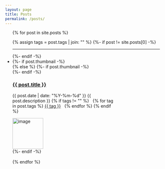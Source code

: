 ```yaml
---
layout: page
title: Posts
permalink: /posts/
---
```


<ul>
{% for post in site.posts %}

{% assign tags = post.tags | join: "" %}
{%- if post != site.posts[0] -%}
<hr>
{%- endif -%}
<br>
<li>
    <div style="width: 100%; overflow: hidden;">
        {%- if post.thumbnail -%}
        <div style="width: 70%; float: left;">
        {% else %}
        <div style="width: 100%; float: left;">
        {%- endif -%}
            <h3>
                <a class="post-title" href="{{ post.url | relative_url }}">{{ post.title }}</a>
            </h3>
            <p class="post-meta">
            {{ post.date | date: "%Y-%m-%d" }}
            {{ post.description }}
            {% if tags != "" %}
            &nbsp;
            {% for tag in post.tags %}
                <a href="{{ tag | slugify | prepend: '/tags/#' | prepend: site.baseurl}}">
                <i class="fas fa-hashtag fa-sm"></i> {{ tag }}</a> &nbsp;
            {% endfor %}
            {% endif %}
            </p>
        </div>
        {%- if post.thumbnail -%}
        <div style="margin-left:: 30%;">
            <img class="card-img" src="{{post.thumbnail | relative_url}}" style="object-fit: scale-down; height: 100px" alt="image">
        </div>
        {%- endif -%}
    </div>
</li>
<br>
{% endfor %}
</ul>
<br>

